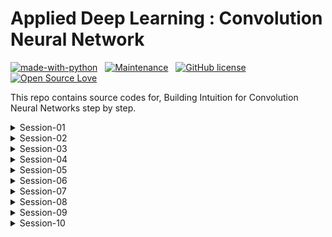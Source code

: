 # Applied Deep Learning : Convolution Neural Network 
<p align="center">

[![made-with-python](https://img.shields.io/badge/Made%20with-Python-1f425f.svg)](https://www.python.org/)&nbsp;&nbsp;&nbsp;[![Maintenance](https://img.shields.io/badge/Maintained%3F-yes-green.svg)](https://GitHub.com/Naereen/StrapDown.js/graphs/commit-activity)&nbsp;&nbsp;&nbsp;[![GitHub license](https://img.shields.io/github/license/Naereen/StrapDown.js.svg)](https://github.com/Naereen/StrapDown.js/blob/master/LICENSE)&nbsp;&nbsp;&nbsp;[![Open Source Love](https://badges.frapsoft.com/os/v1/open-source.svg?v=103)](https://github.com/ellerbrock/open-source-badges/)

</p>

This repo contains source codes for, Building Intuition for Convolution Neural Networks step by step.

<details>
    <summary>Session-01</summary>

- Machine Learning Intuition, Background & Basics
- Python 101 for Machine Learning
- [blog](https://myselfhimanshu.github.io/posts/cnn_01/)

</details>

<details>
    <summary>Session-02</summary>

- Convolutions, Pooling Operations & Channels
- Pytorch 101 for Vision Machine Learning
- [blog](https://myselfhimanshu.github.io/posts/cnn_02/)

</details>

<details>
    <summary>Session-03</summary>

- Kernels, Activations and Layers
- [blog](https://myselfhimanshu.github.io/posts/cnn_03/)

</details>

<details>
    <summary>Session-04</summary>

- Architectural Basics suitable for our objective
- MNIST model training 
    - parameters used 13,402
    - epochs=20
    - highest test accuracy = 99.46%, epoch = 19th
    - [notebook link](https://github.com/myselfHimanshu/ai-vision-program/blob/master/Session-04/final_submission/MNIST_model_04.ipynb)

</details>

<details>
    <summary>Session-05</summary>

- Receptive Field : core fundamental concept
- MNIST model training
    - parameters used 7808
    - epochs=15
    - highest test accuracy = 99.43%, epoch = 11th 
    - [notebook link](https://github.com/myselfHimanshu/ai-vision-program/blob/master/Session-05/after-work/MNIST_model_final.ipynb)

</details>

<details>
    <summary>Session-06</summary>

- BN, Kernels & Regularization
- MNIST model training
    - using L1/L2 regularization with BN/GBN
    - BN : batch normalization
    - GBN : ghost batch normalization
    - best model : BN with L2
        - parameters used 7808
        - epochs=25
        - highest test accuaracy = 99.54%, epoch = 21st
    - [notebook link](https://github.com/myselfHimanshu/ai-vision-program/blob/master/Session-06/notebooks/MNIST_model_regularization.ipynb)

</details>

<details>
    <summary>Session-07</summary>

- Advanced Convolution
- Achieve an accuracy of greater than 80% on CIFAR-10 dataset
    - architecture to C1C2C3C40 (basically 3 MPs)
    - total params to be less than 1M
    - RF must be more than 44
    - one of the layers must use Depthwise Separable Convolution
    - one of the layers must use Dilated Convolution
    - use GAP
- Result
    - parameters used 220,778
    - epochs = 20
    - highest test acc = 85.55%
    - [notebook link](https://github.com/myselfHimanshu/ai-vision-program/blob/master/Session-07/notebooks/002_main_85_55.ipynb)

</details>

<details>
    <summary>Session-08</summary>

- Receptive Fields and Network Architectures
- Achieve an accuracy of greater than 85% on CIFAR-10 dataset
    - architecture ResNet18
- Result
    - parameters : 11,173,962
    - epoch : 50
    - training acc : 98.65%
    - testing acc : 89.78%
    - [notebook link](https://github.com/myselfHimanshu/ai-vision-program/blob/master/Session-08/notebooks/001_main_89_78.ipynb)

</details>

<details>
    <summary>Session-09</summary>

- Data Augmentation
- Achieve an accuracy of greater than 87% on CIFAR-10 dataset
    - Move transformations to Albumentations. 
    - Implement GradCam function. 
- Result
    - parameters : 11,173,962
    - epoch : 50
    - testing acc : 92.17%
    - [work link](https://github.com/myselfHimanshu/ai-vision-program/tree/master/Session-09)

</details>

<details>
    <summary>Session-10</summary>

- Advanced Concepts : Training and Learning Rates
- Achieve an accuracy of greater than 88% on CIFAR-10 dataset
    - Add CutOut augmentation
    - Implement LR Finder (for SGD, not for ADAM)
    - Implement ReduceLROnPlatea
- Result
    - parameters : 11,173,962
    - epoch : 50
    - testing acc : 89.80%
    - [work link](https://github.com/myselfHimanshu/ai-vision-program/tree/master/Session-10)

</details>


